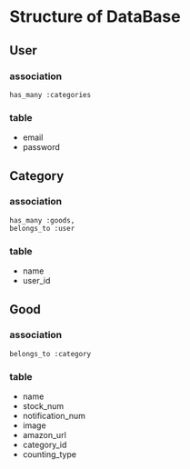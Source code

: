 # Structure of DataBase

## User
### association

```
has_many :categories
```

### table

- email
- password

## Category
### association

```
has_many :goods,
belongs_to :user
```

### table

- name
- user_id


## Good
### association

```
belongs_to :category
```

### table

- name
- stock_num
- notification_num
- image
- amazon_url
- category_id
- counting_type
